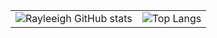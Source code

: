 


|||
|-|-|
|![Rayleeigh GitHub stats](https://github-readme-stats-git-masterorgs-github-readme-stats-team.vercel.app/api?username=diegosteiner&theme=dark&show_icons=true&hide_border=true&layout=compact&include_orgs=true)|![Top Langs](https://github-readme-stats-git-masterorgs-github-readme-stats-team.vercel.app/api/top-langs/?username=rayleeigh&include_orgs=true&theme=dark&show_icons=true&hide_border=true&layout=compact)|
